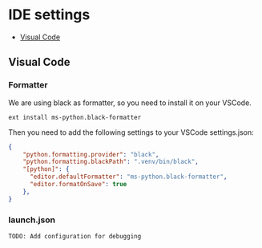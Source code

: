 # IDE settings

- [Visual Code](#visual-code)

## Visual Code

### Formatter

We are using black as formatter, so you need to install it on your VSCode.

```
ext install ms-python.black-formatter
```

Then you need to add the following settings to your VSCode settings.json:

```json
{
    "python.formatting.provider": "black",
    "python.formatting.blackPath": ".venv/bin/black",
    "[python]": {
      "editor.defaultFormatter": "ms-python.black-formatter",
      "editor.formatOnSave": true
    },
}
```

### launch.json

```
TODO: Add configuration for debugging
```